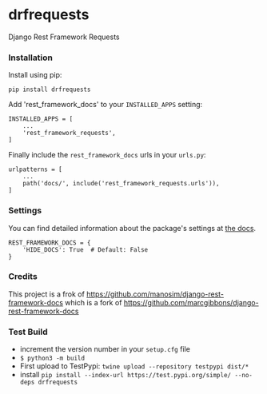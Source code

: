 # drfrequests

Django Rest Framework Requests



### Installation

Install using pip:

    pip install drfrequests

Add 'rest_framework_docs' to your `INSTALLED_APPS` setting:

    INSTALLED_APPS = [
        ...
        'rest_framework_requests',
    ]

Finally include the `rest_framework_docs` urls in your `urls.py`:

    urlpatterns = [
        ...
        path('docs/', include('rest_framework_requests.urls')),
    ]


### Settings
You can find detailed information about the package's settings at [the docs](http://drfdocs.com/settings/).

    REST_FRAMEWORK_DOCS = {
        'HIDE_DOCS': True  # Default: False
    }


### Credits

This project is a frok of <https://github.com/manosim/django-rest-framework-docs> which is a fork of <https://github.com/marcgibbons/django-rest-framework-docs>


### Test Build

* increment the version number in your `setup.cfg` file
* `$ python3 -m build`
* First upload to TestPypi: `twine upload --repository testpypi dist/*`
* install `pip install --index-url https://test.pypi.org/simple/ --no-deps drfrequests`

